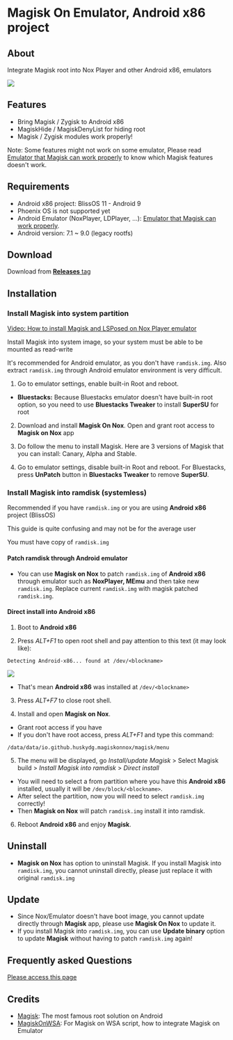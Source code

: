 # Magisk On Emulator, Android x86 project

## About
Integrate Magisk root into Nox Player and other Android x86, emulators

<img src="https://github.com/HuskyDG/MagiskOnNox/raw/main/Screenshot%20(3).png" />

## Features

- Bring Magisk / Zygisk to Android x86
- MagiskHide / MagiskDenyList for hiding root
- Magisk / Zygisk modules work properly!

Note: Some features might not work on some emulator, Please read [Emulator that Magisk can work properly](https://github.com/HuskyDG/MagiskOnNox/wiki/Emulator-that-Magisk-can-work-properly) to know which Magisk features doesn't work.

## Requirements
- Android x86 project: BlissOS 11 - Android 9
- Phoenix OS is not supported yet
- Android Emulator (NoxPlayer, LDPlayer, ...): [Emulator that Magisk can work properly](https://github.com/HuskyDG/MagiskOnNox/wiki/Emulator-that-Magisk-can-work-properly).
- Android version: 7.1 ~ 9.0 (legacy rootfs)

## Download
Download from [**Releases** tag](https://github.com/HuskyDG/MagiskOnNox/releases/) 


## Installation

### Install Magisk into system partition

[Video: How to install Magisk and LSPosed on Nox Player emulator]( https://youtu.be/ZtZQPfZjFuU)


Install Magisk into system image, so your system must be able to be mounted as read-write

It's recommended for Android emulator, as you don't have `ramdisk.img`. Also extract `ramdisk.img` through Android emulator environment is very difficult.


1. Go to emulator settings, enable built-in Root and reboot.
-    **Bluestacks:**
    Because Bluestacks emulator doesn't have built-in root option, so you need to use **Bluestacks Tweaker** to install **SuperSU** for root


2. Download and install **Magisk On Nox**. Open and grant root access to **Magisk on Nox** app
3. Do follow the menu to install Magisk. Here are 3 versions of Magisk that you can install: Canary, Alpha and Stable.

4. Go to emulator settings, disable built-in Root and reboot. For Bluestacks, press **UnPatch** button in **Bluestacks Tweaker** to remove **SuperSU**.


### Install Magisk into ramdisk (systemless)

Recommended if you have `ramdisk.img` or you are using **Android x86** project (BlissOS)

This guide is quite confusing and may not be for the average user

You must have copy of `ramdisk.img`

#### Patch ramdisk through Android emulator

- You can use **Magisk on Nox** to patch `ramdisk.img` of **Android x86** through emulator such as **NoxPlayer, MEmu** and then take new `ramdisk.img`. Replace current `ramdisk.img` with magisk patched `ramdisk.img`.

#### Direct install into Android x86


1. Boot to **Android x86**

2. Press *ALT+F1* to open root shell and pay attention to this text (it may look like):
```
Detecting Android-x86... found at /dev/<blockname>
```
<img src="https://github.com/HuskyDG/MagiskOnNox/raw/main/IMG_20220103_074812.png" /> 

 -  That's mean **Android x86** was installed at `/dev/<blockname>`


3. Press *ALT+F7* to close root shell.

4. Install and open **Magisk on Nox**.
- Grant root access if you have
- If you don't have root access, press *ALT+F1* and type this command:
```
/data/data/io.github.huskydg.magiskonnox/magisk/menu
```

5. The menu will be displayed, go *Install/update Magisk* > Select Magisk build > *Install Magisk into ramdisk* > *Direct install*
- You will need to select a from partition where you have this **Android x86** installed, usually it will be `/dev/block/<blockname>`.
- After select the partition, now you will need to select `ramdisk.img` correctly!
- Then **Magisk on Nox** will patch `ramdisk.img` install it into ramdisk.

6. Reboot **Android x86** and enjoy **Magisk**.

## Uninstall

- **Magisk on Nox** has option to uninstall Magisk. If you install Magisk into `ramdisk.img`, you cannot uninstall directly, please just replace it with original `ramdisk.img`

## Update

- Since Nox/Emulator doesn't have boot image, you cannot update directly through **Magisk** app, please use **Magisk On Nox** to update it.
- If you install Magisk into `ramdisk.img`, you can use **Update binary** option to update **Magisk** without having to patch `ramdisk.img` again!


## Frequently asked Questions

[Please access this page](https://github.com/HuskyDG/MagiskOnNox/wiki)


## Credits
- [Magisk](https://github.com/topjohnwu/Magisk): The most famous root solution on Android
- [MagiskOnWSA](https://github.com/LSPosed/MagiskOnWSA): For Magisk on WSA script, how to integrate Magisk on Emulator

